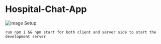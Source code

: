 # Hospital-Chat-App
![image](https://github.com/koomedenis40/Hospital-Chat-App/assets/98518504/29f21a94-201f-444a-99a2-3cbd770184d5)
Setup:

    run npm i && npm start for both client and server side to start the development server
